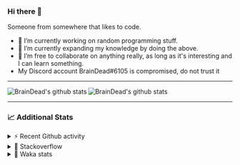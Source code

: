 ### Hi there 👋

Someone from somewhere that likes to code.

- 🔭 I’m currently working on random programming stuff.
- 🌱 I’m currently expanding my knowledge by doing the above.
- 👯 I’m free to collaborate on anything really, as long as it's interesting and I can learn something.
- My Discord account BrainDead#6105 is compromised, do not trust it
<hr>


<img alt="BrainDead's github stats" align="left" src="https://github-readme-stats.vercel.app/api?username=albertopoljak&count_private=true&show_icons=true&theme=radical&hide_border=true"/>
<img alt="BrainDead's github stats" align="left" src="https://github-readme-stats.vercel.app/api/top-langs/?username=albertopoljak&layout=compact&theme=radical&hide_border=true&card_width=250"/>
<br clear="left"/>

<hr>

### 📈 Additional Stats

<details>
  <summary>⚡ Recent Github activity</summary>
  <br/>

  <!--START_SECTION:activity-->
1. 🗣 Commented on [#30](https://github.com/albertopoljak/Licensy/issues/30) in [albertopoljak/Licensy](https://github.com/albertopoljak/Licensy)
2. ❗️ Opened issue [#30](https://github.com/albertopoljak/Licensy/issues/30) in [albertopoljak/Licensy](https://github.com/albertopoljak/Licensy)
3. 🗣 Commented on [#25](https://github.com/albertopoljak/Licensy/issues/25) in [albertopoljak/Licensy](https://github.com/albertopoljak/Licensy)
4. ❗️ Closed issue [#27](https://github.com/albertopoljak/Licensy/issues/27) in [albertopoljak/Licensy](https://github.com/albertopoljak/Licensy)
5. 🎉 Merged PR [#24](https://github.com/albertopoljak/Licensy/pull/24) in [albertopoljak/Licensy](https://github.com/albertopoljak/Licensy)
  <!--END_SECTION:activity-->
</details>

<details>
  <summary>👀 Stackoverflow</summary>

  [![Omid Nikrah StackOverflow](https://github-readme-stackoverflow.vercel.app/?userID=11311072&theme=dark)](https://stackoverflow.com/users/11311072/braindead)

</details>

<details>
  <summary>🤖 Waka stats</summary>
  <br/>

  <!--START_SECTION:waka-->
![Profile Views](http://img.shields.io/badge/Profile%20Views-155-blue)

![Lines of code](https://img.shields.io/badge/From%20Hello%20World%20I%27ve%20Written-258198%20lines%20of%20code-blue)

**🐱 My Github Data** 

> 🏆 650 Contributions in the Year 2021
 > 
> 📦 148.7 kB Used in Github's Storage 
 > 
> 💼 Opted to Hire
 > 
> 📜 33 Public Repositories 
 > 
> 🔑 8 Private Repositories  
 > 
**I'm an Early 🐤** 

```text
🌞 Morning    129 commits    ████░░░░░░░░░░░░░░░░░░░░░   18.38% 
🌆 Daytime    265 commits    █████████░░░░░░░░░░░░░░░░   37.75% 
🌃 Evening    210 commits    ███████░░░░░░░░░░░░░░░░░░   29.91% 
🌙 Night      98 commits     ███░░░░░░░░░░░░░░░░░░░░░░   13.96%

```
📅 **I'm Most Productive on Wednesday** 

```text
Monday       102 commits    ███░░░░░░░░░░░░░░░░░░░░░░   14.53% 
Tuesday      136 commits    ████░░░░░░░░░░░░░░░░░░░░░   19.37% 
Wednesday    137 commits    █████░░░░░░░░░░░░░░░░░░░░   19.52% 
Thursday     124 commits    ████░░░░░░░░░░░░░░░░░░░░░   17.66% 
Friday       69 commits     ██░░░░░░░░░░░░░░░░░░░░░░░   9.83% 
Saturday     58 commits     ██░░░░░░░░░░░░░░░░░░░░░░░   8.26% 
Sunday       76 commits     ██░░░░░░░░░░░░░░░░░░░░░░░   10.83%

```


📊 **This Week I Spent My Time On** 

```text
💬 Programming Languages: 
Python                   16 hrs 28 mins      ███████████████████░░░░░░   78.6% 
XML                      3 hrs 32 mins       ████░░░░░░░░░░░░░░░░░░░░░   16.9% 
Other                    35 mins             ░░░░░░░░░░░░░░░░░░░░░░░░░   2.79% 
Gettext Catalog          12 mins             ░░░░░░░░░░░░░░░░░░░░░░░░░   1.0% 
CSV                      7 mins              ░░░░░░░░░░░░░░░░░░░░░░░░░   0.6%

🐱‍💻 Projects: 
odoo_14_fresh            19 hrs 26 mins      ███████████████████████░░   92.76% 
fu                       1 hr 27 mins        █░░░░░░░░░░░░░░░░░░░░░░░░   6.92% 
glovia_custom_addons     1 min               ░░░░░░░░░░░░░░░░░░░░░░░░░   0.13% 
odoo14_custom_addonsBACK 1 min               ░░░░░░░░░░░░░░░░░░░░░░░░░   0.1% 
Unknown Project          0 secs              ░░░░░░░░░░░░░░░░░░░░░░░░░   0.08%

💻 Operating System: 
Linux                    19 hrs 30 mins      ███████████████████████░░   93.07% 
Windows                  1 hr 27 mins        █░░░░░░░░░░░░░░░░░░░░░░░░   6.93%

```

**I Mostly Code in Python** 

```text
Python                   29 repos            ████████████████████░░░░░   80.56% 
Java                     4 repos             ██░░░░░░░░░░░░░░░░░░░░░░░   11.11% 
TypeScript               1 repo              ░░░░░░░░░░░░░░░░░░░░░░░░░   2.78% 
JavaScript               1 repo              ░░░░░░░░░░░░░░░░░░░░░░░░░   2.78% 
HTML                     1 repo              ░░░░░░░░░░░░░░░░░░░░░░░░░   2.78%

```



 Last Updated on 29/10/2021
<!--END_SECTION:waka-->
</details>
